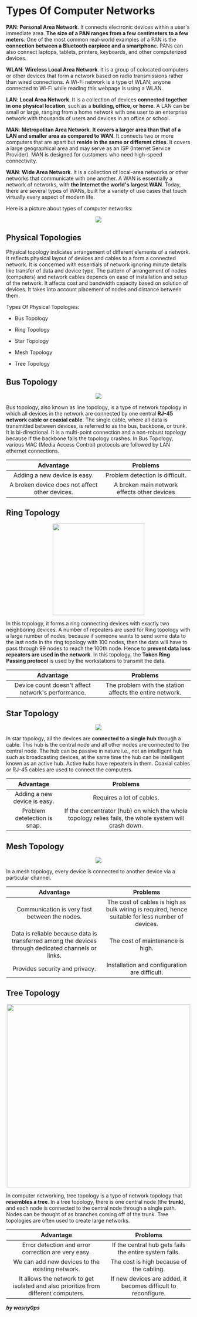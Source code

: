 # Types Of Computer Networks


**PAN**: **Personal Area Network**. It connects electronic devices within a user's immediate area. **The size of a PAN ranges from a few centimeters to a few meters**. One of the most common real-world examples of a PAN is the **connection between a Bluetooth earpiece and a smartphon**e. PANs can also connect laptops, tablets, printers, keyboards, and other computerized devices.

**WLAN**: **Wireless Local Area Network**. It is a group of colocated computers or other devices that form a network based on radio transmissions rather than wired connections. A Wi-Fi network is a type of WLAN; anyone connected to Wi-Fi while reading this webpage is using a WLAN.

**LAN**: **Local Area Network**. It is a collection of devices **connected together in one physical location**, such as a **building, office, or home**. A LAN can be small or large, ranging from a home network with one user to an enterprise network with thousands of users and devices in an office or school.

**MAN**: **Metropolitan Area Network**. **It covers a larger area than that of a LAN and smaller area as compared to WAN**. It connects two or more computers that are apart but **reside in the same or different cities**. It covers a large geographical area and may serve as an ISP (Internet Service Provider). MAN is designed for customers who need high-speed connectivity.

**WAN**: **Wide Area Network**. It is a collection of local-area networks or other networks that communicate with one another.  A WAN is essentially a network of networks, with **the Internet the world's largest WAN**. Today, there are several types of WANs, built for a variety of use cases that touch virtually every aspect of modern life.

Here is a picture about types of computer networks:

<p align="center"><img src="https://github.com/wasny0ps/Network-Notes/blob/main/0x1%20-%20Topologies/source/types_of_computer_networks.png"></p>

## Physical Topologies

Physical topology indicates arrangement of different elements of a network. It reflects physical layout of devices and cables to a form a connected network. It is concerned with essentials of network ignoring minute details like transfer of data and device type. The pattern of arrangement of nodes (computers) and network cables depends on ease of installation and setup of the network. It affects cost and bandwidth capacity based on solution of devices. It takes into account placement of nodes and distance between them.


Types Of Physical Topologies:

- Bus Topology
* Ring Topology
+ Star Topology
- Mesh Topology
* Tree Topology


## Bus Topology

<p align="center"><img src="https://github.com/wasny0ps/Network-Notes/blob/main/0x1%20-%20Topologies/source/bus_topology.png"></p>

Bus topology, also known as line topology, is a type of network topology in which all devices in the network are connected by one central **RJ-45 network cable or coaxial cable**. The single cable, where all data is transmitted between devices, is referred to as the bus, backbone, or trunk. It is bi-directional. It is a multi-point connection and a non-robust topology because if the backbone fails the topology crashes. In Bus Topology, various MAC (Media Access Control) protocols are followed by LAN ethernet connections.


| Advantage | Problems |
| :---:| :---:|
|  Adding a new device is easy.   |  Problem detection is difficult.   | 
|A broken device does not affect other devices.|A broken main network effects other devices|


## Ring Topology

<p align="center"><img height="250" src="https://github.com/wasny0ps/Network-Notes/blob/main/0x1%20-%20Topologies/source/ring_topology.png"></p>


In this topology, it forms a ring connecting devices with exactly two neighboring devices. A number of repeaters are used for Ring topology with a large number of nodes, because if someone wants to send some data to the last node in the ring topology with 100 nodes, then the data will have to pass through 99 nodes to reach the 100th node. Hence to **prevent data loss repeaters are used in the network**. In this topology, the **Token Ring Passing protocol** is used by the workstations to transmit the data.

| Advantage | Problems |
| :---:| :---:|
|  Device count doesn't affect network's performance.   |  The problem with the station affects the entire network.   | 


## Star Topology

<p align="center"><img src="https://github.com/wasny0ps/Network-Notes/blob/main/0x1%20-%20Topologies/source/star_topology.png"></p>

In star topology, all the devices are **connected to a single hub** through a cable. This hub is the central node and all other nodes are connected to the central node. The hub can be passive in nature i.e., not an intelligent hub such as broadcasting devices, at the same time the hub can be intelligent known as an active hub. Active hubs have repeaters in them. Coaxial cables or RJ-45 cables are used to connect the computers.

| Advantage | Problems |
| :---:| :---:|
|  Adding a new device is easy.  |  Requires a lot of cables.  | 
|Problem detetection is snap. |If the concentrator (hub) on which the whole topology relies fails, the whole system will crash down.|


## Mesh Topology

<p align="center"><img src="https://github.com/wasny0ps/Network-Notes/blob/main/0x1%20-%20Topologies/source/mesh_topology.png"></p>


In a mesh topology, every device is connected to another device via a particular channel. 

| Advantage | Problems |
| :---:| :---:|
|  Communication is very fast between the nodes.  |  The cost of cables is high as bulk wiring is required, hence suitable for less number of devices.  | 
|Data is reliable because data is transferred among the devices through dedicated channels or links. |The cost of maintenance is high.|
|Provides security and privacy.| Installation and configuration are difficult.|


## Tree Topology

<p align="center"><img width="500" src="https://github.com/wasny0ps/Network-Notes/blob/main/0x1%20-%20Topologies/source/tree-topology.png"></p>

In computer networking, tree topology is a type of network topology that **resembles a tree**. In a tree topology, there is one central node (the **trunk**), and each node is connected to the central node through a single path. Nodes can be thought of as branches coming off of the trunk. Tree topologies are often used to create large networks.

| Advantage | Problems |
| :---:| :---:|
|  Error detection and error correction are very easy.  |  If the central hub gets fails the entire system fails.  | 
|We can add new devices to the existing network. |The cost is high because of the cabling.|
|It allows the network to get isolated and also prioritize from different computers.| If new devices are added, it becomes difficult to reconfigure.|


**_by wasny0ps_**
